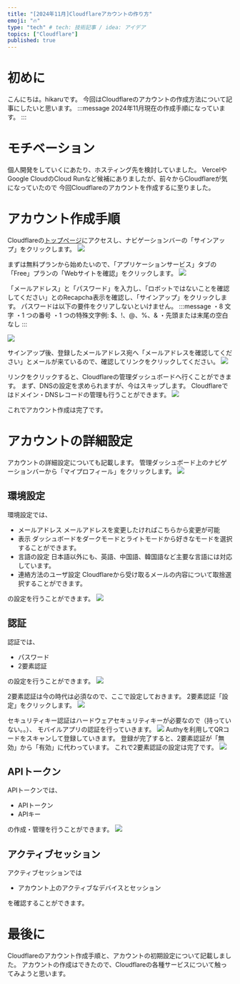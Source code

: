```yaml
---
title: "[2024年11月]Cloudflareアカウントの作り方"
emoji: "🔥"
type: "tech" # tech: 技術記事 / idea: アイデア
topics: ["Cloudflare"]
published: true
---
```


# 初めに
こんにちは。hikaruです。
今回はCloudflareのアカウントの作成方法について記事にしたいと思います。
:::message
2024年11月現在の作成手順になっています。
:::


# モチベーション
個人開発をしていくにあたり、ホスティング先を検討していました。
VercelやGoogle CloudのCloud Runなど候補にありましたが、前々からCloudflareが気になっていたので
今回Cloudflareのアカウントを作成するに至りました。

# アカウント作成手順
Cloudflareの[トップページ](https://www.cloudflare.com/ja-jp/)にアクセスし、ナビゲーションバーの「サインアップ」をクリックします。
![](/images/cloudflare-init-20241115/cloudflare01.png)

まずは無料プランから始めたいので、「アプリケーションサービス」タブの「Free」プランの「Webサイトを確認」をクリックします。
![](/images/cloudflare-init-20241115/cloudflare02.png)


「メールアドレス」と「パスワード」を入力し、「ロボットではないことを確認してください」とのRecapcha表示を確認し、「サインアップ」をクリックします。
パスワードは以下の要件をクリアしないといけません。
:::message
・8 文字
・1 つの番号
・1 つの特殊文字例: $、!、@、%、&
・先頭または末尾の空白なし
:::

![](/images/cloudflare-init-20241115/cloudflare03.png)

サインアップ後、登録したメールアドレス宛へ「メールアドレスを確認してください」とメールが来ているので、確認してリンクをクリックしてください。
![](/images/cloudflare-init-20241115/cloudflare04.png)

リンクをクリックすると、Cloudflareの管理ダッシュボードへ行くことができます。
まず、DNSの設定を求められますが、今はスキップします。
Cloudflareではドメイン・DNSレコードの管理も行うことができます。
![](/images/cloudflare-init-20241115/cloudflare05.png)

これでアカウント作成は完了です。

# アカウントの詳細設定
アカウントの詳細設定についても記載します。
管理ダッシュボード上のナビゲーションバーから「マイプロフィール」をクリックします。
![](/images/cloudflare-init-20241115/cloudflare06.png)

## 環境設定
環境設定では、
- メールアドレス
    メールアドレスを変更したければこちらから変更が可能
- 表示
    ダッシュボードをダークモードとライトモードから好きなモードを選択することができます。
- 言語の設定
    日本語以外にも、英語、中国語、韓国語など主要な言語には対応しています。
- 連絡方法のユーザ設定
    Cloudflareから受け取るメールの内容について取捨選択することができます。

の設定を行うことができます。
![](/images/cloudflare-init-20241115/cloudflare07.png)

## 認証
認証では、
- パスワード
- 2要素認証

の設定を行うことができます。
![](/images/cloudflare-init-20241115/cloudflare08.png)

2要素認証は今の時代は必須なので、ここで設定しておきます。
2要素認証「設定」をクリックします。
![](/images/cloudflare-init-20241115/cloudflare09.png)

セキュリティキー認証はハードウェアセキュリティキーが必要なので（持っていない。。）、
モバイルアプリの認証を行っていきます。
![](/images/cloudflare-init-20241115/cloudflare10.png)
Authyを利用してQRコードをスキャンして登録していきます。
登録が完了すると、2要素認証が「無効」から「有効」に代わっています。
これで2要素認証の設定は完了です。
![](/images/cloudflare-init-20241115/cloudflare11.png)

## APIトークン
APIトークンでは、
- APIトークン
- APIキー

の作成・管理を行うことができます。
![](/images/cloudflare-init-20241115/cloudflare12.png)

## アクティブセッション
アクティブセッションでは
- アカウント上のアクティブなデバイスとセッション

を確認することができます。

# 最後に
Cloudflareのアカウント作成手順と、アカウントの初期設定について記載しました。
アカウントの作成はできたので、Cloudflareの各種サービスについて触ってみようと思います。
